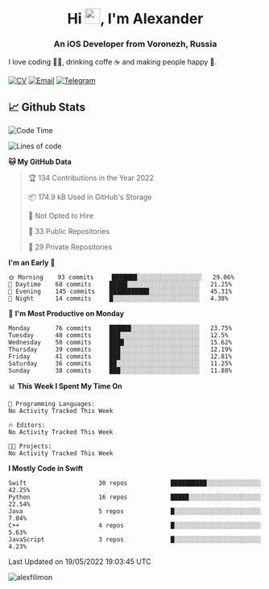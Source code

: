 <h1 align="center">Hi <img src="https://raw.githubusercontent.com/MartinHeinz/MartinHeinz/master/wave.gif" width="30px">, I'm Alexander</h1>
<h3 align="center">An iOS Developer from Voronezh, Russia</h3>

I love coding 👨‍💻, drinking coffe ☕️ and making people happy 🎊.

[![CV](https://img.shields.io/badge/CV-Александр%20Филимонов-14b420)](http://alexfilimon.github.io/)
[![Email](https://img.shields.io/badge/Email-as.filimonov@mail.ru-f39f37)](mailto:as.filimonov@mail.ru)
[![Telegram](https://img.shields.io/badge/Telegram-alexfilimon-1686b1)](https://t.me/alexfilimon)

## 📈 Github Stats

<!--START_SECTION:waka-->
![Code Time](http://img.shields.io/badge/Code%20Time-0%20secs-blue)

![Lines of code](https://img.shields.io/badge/From%20Hello%20World%20I%27ve%20Written-248%20Thousand%20lines%20of%20code-blue)

**🐱 My GitHub Data** 

> 🏆 134 Contributions in the Year 2022
 > 
> 📦 174.9 kB Used in GitHub's Storage 
 > 
> 🚫 Not Opted to Hire
 > 
> 📜 33 Public Repositories 
 > 
> 🔑 29 Private Repositories  
 > 
**I'm an Early 🐤** 

```text
🌞 Morning    93 commits     ███████░░░░░░░░░░░░░░░░░░   29.06% 
🌆 Daytime    68 commits     █████░░░░░░░░░░░░░░░░░░░░   21.25% 
🌃 Evening    145 commits    ███████████░░░░░░░░░░░░░░   45.31% 
🌙 Night      14 commits     █░░░░░░░░░░░░░░░░░░░░░░░░   4.38%

```
📅 **I'm Most Productive on Monday** 

```text
Monday       76 commits     ██████░░░░░░░░░░░░░░░░░░░   23.75% 
Tuesday      40 commits     ███░░░░░░░░░░░░░░░░░░░░░░   12.5% 
Wednesday    50 commits     ████░░░░░░░░░░░░░░░░░░░░░   15.62% 
Thursday     39 commits     ███░░░░░░░░░░░░░░░░░░░░░░   12.19% 
Friday       41 commits     ███░░░░░░░░░░░░░░░░░░░░░░   12.81% 
Saturday     36 commits     ██░░░░░░░░░░░░░░░░░░░░░░░   11.25% 
Sunday       38 commits     ███░░░░░░░░░░░░░░░░░░░░░░   11.88%

```


📊 **This Week I Spent My Time On** 

```text
💬 Programming Languages: 
No Activity Tracked This Week

🔥 Editors: 
No Activity Tracked This Week

🐱‍💻 Projects: 
No Activity Tracked This Week

```

**I Mostly Code in Swift** 

```text
Swift                    30 repos            ██████████░░░░░░░░░░░░░░░   42.25% 
Python                   16 repos            █████░░░░░░░░░░░░░░░░░░░░   22.54% 
Java                     5 repos             █░░░░░░░░░░░░░░░░░░░░░░░░   7.04% 
C++                      4 repos             █░░░░░░░░░░░░░░░░░░░░░░░░   5.63% 
JavaScript               3 repos             █░░░░░░░░░░░░░░░░░░░░░░░░   4.23%

```



 Last Updated on 19/05/2022 19:03:45 UTC
<!--END_SECTION:waka-->

<img align="center" src="https://github-readme-stats.vercel.app/api?username=alexfilimon&show_icons=true" alt="alexfilimon" />
